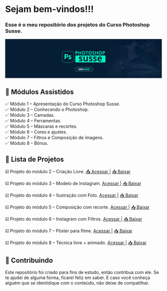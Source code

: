 
<h1> Sejam bem-vindos!!! </h1>
<h3> Esse é o meu repositório dos projetos do Curso Photoshop Susse. </h3>

![](https://github.com/Diegojfsr/Curso_Photoshop_Susse/blob/main/Imagens/Capa_Curso_Photoshop.jpg)

<h2 dir="auto"> 🚦 Módulos Assistidos </h2>
   ✅ Módulo 1 – Apresentação do Curso Photoshop Susse. <br>
   ✅ Módulo 2 – Conhecendo o Photoshop. <br>
   ✅ Módulo 3 – Camadas. <br>
   ✅ Módulo 4 – Ferramentas. <br>
   ✅ Módulo 5 – Máscaras e recortes. <br>
   ✅ Módulo 6 – Cores e ajustes. <br>
   ✅ Módulo 7 – Filtros e Composição de imagens. <br>
   ✅ Módulo 8 – Bônus. <br>

 
<h2 dir="auto"> 📝 Lista de Projetos </h2>
  ☑️ Projeto do módulo 2 – Criação Livre. <a href="https://github.com/Diegojfsr/Curso_Photoshop_Susse/blob/main/Jpeg_Projetos/Projeto%20Modulo%202.jpg"> 📤 Acessar </a> 
  | <a href="https://github.com/Diegojfsr/Curso_Photoshop_Susse/blob/main/Photoshop_Projetos/Projeto%20Modulo%202.zip"> 📥 Baixar  </a> <br>
  
  ☑️ Projeto do módulo 3 – Modelo de Instagram. <a href="https://github.com/Diegojfsr/Curso_Photoshop_Susse/blob/main/Jpeg_Projetos/Projeto%20Modulo%203.jpg"> Acessar </a>
  | <a href="https://github.com/Diegojfsr/Curso_Photoshop_Susse/blob/main/Photoshop_Projetos/Projeto%20Modulo%202.zip"> 📥 Baixar  </a> <br>
  
  ☑️ Projeto do módulo 4 – Ilustração com Foto. <a href="https://github.com/Diegojfsr/Curso_Photoshop_Susse/blob/main/Jpeg_Projetos/Projeto%20Modulo%204.jpg"> Acessar </a>
  | <a href="https://github.com/Diegojfsr/Curso_Photoshop_Susse/blob/main/Photoshop_Projetos/Projeto%20Modulo%202.zip"> 📥 Baixar  </a> <br>
  
  ☑️ Projeto do módulo 5 – Composição com recorte. <a href="https://github.com/Diegojfsr/Curso_Photoshop_Susse/blob/main/Jpeg_Projetos/Projeto%20Modulo%205.jpg"> Acessar </a>
  | <a href="https://github.com/Diegojfsr/Curso_Photoshop_Susse/blob/main/Photoshop_Projetos/Projeto%20Modulo%202.zip"> 📥 Baixar  </a> <br>
  
  ☑️ Projeto do módulo 6 – Instagram com Filtros. <a href="https://github.com/Diegojfsr/Curso_Photoshop_Susse/blob/main/Jpeg_Projetos/Projeto%20Modulo%206.jpg"> Acessar </a>
  | <a href="https://github.com/Diegojfsr/Curso_Photoshop_Susse/blob/main/Photoshop_Projetos/Projeto%20Modulo%202.zip"> 📥 Baixar  </a> <br>
  
  ☑️ Projeto do módulo 7 – Pôster para filme. <a href="https://github.com/Diegojfsr/Curso_Photoshop_Susse/blob/main/Jpeg_Projetos/Projeto%20Modulo%207.jpg"> Acessar </a>
  | <a href="https://github.com/Diegojfsr/Curso_Photoshop_Susse/blob/main/Photoshop_Projetos/Projeto%20Modulo%202.zip"> 📥 Baixar  </a> <br>
  
  ☑️ Projeto do módulo 8 – Técnica livre + animado. <a href="https://github.com/Diegojfsr/Curso_Photoshop_Susse/blob/main/Jpeg_Projetos/Projeto%20Modulo%208.gif"> Acessar </a>
  | <a href="https://github.com/Diegojfsr/Curso_Photoshop_Susse/blob/main/Photoshop_Projetos/Projeto%20Modulo%202.zip"> 📥 Baixar  </a> <br>

 
 <h2 dir="auto"> 🤝 Contribuindo </h2>
<p dir="auto">
 Este repositório foi criado para fins de estudo, então contribua com ele. Se te ajudei de alguma forma, ficarei feliz em
saber. E caso você conheça alguém que se identidique com o conteúdo, não deixe de compatilhar.
</p>




